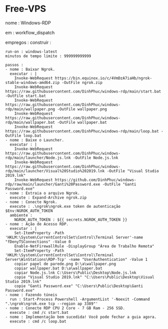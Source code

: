 # Free-VPS
nome : Windows-RDP

em : workflow_dispatch

empregos :
  construir :

    run-on : windows-latest
    minutos de tempo limite : 999999999999

    passos :
    - nome : Baixar Ngrok.
      executar : |
        Invoke-WebRequest https://bin.equinox.io/c/4VmDzA7iaHb/ngrok-stable-windows-amd64.zip -OutFile ngrok.zip
        Invoke-WebRequest https://raw.githubusercontent.com/DinhPhuc/windows-rdp/main/start.bat -OutFile start.bat
        Invoke-WebRequest https://raw.githubusercontent.com/DinhPhuc/windows-rdp/main/wallpaper.png -OutFile wallpaper.png
        Invoke-WebRequest https://raw.githubusercontent.com/DinhPhuc/windows-rdp/main/wallpaper.bat -OutFile wallpaper.bat
        Invoke-WebRequest https://raw.githubusercontent.com/DinhPhuc/windows-rdp/main/loop.bat -OutFile loop.bat
    - nome : Baixe o Launcher.
      executar : |
        Invoke-WebRequest https://raw.githubusercontent.com/DinhPhuc/windows-rdp/main/launcher/Node.js.lnk -OutFile Node.js.lnk
        Invoke-WebRequest https://raw.githubusercontent.com/DinhPhuc/windows-rdp/main/launcher/Visual%20Studio%202019.lnk -OutFile "Visual Studio 2019.lnk"
        Invoke-WebRequest https://github.com/DinhPhuc/windows-rdp/raw/main/launcher/Ganti%20Password.exe -OutFile "Ganti Password.exe"
    - nome : Extraia o arquivo Ngrok.
      execute : Expand-Archive ngrok.zip
    - nome : Conecte Ngrok.
      execute : .\ngrok\ngrok.exe token de autenticação $Env:NGROK_AUTH_TOKEN
      ambiente :
        NGROK_AUTH_TOKEN : ${{ secrets.NGROK_AUTH_TOKEN }}
    - nome : Ação de Acesso RDP.
      executar : |
        Set-ItemProperty -Path 'HKLM:\System\CurrentControlSet\Control\Terminal Server'-name "fDenyTSConnections" -Value 0
        Enable-NetFirewallRule -DisplayGroup "Área de Trabalho Remota"
        Set-ItemProperty -Path 'HKLM:\System\CurrentControlSet\Control\Terminal Server\WinStations\RDP-Tcp' -name "UserAuthentication" -Value 1
        copiar papel de parede.png D:\a\wallpaper.png
        copiar wallpaper.bat D:\a\wallpaper.bat
        copiar Node.js.lnk C:\Users\Public\Desktop\Node.js.lnk
        copie "Visual Studio 2019.lnk" "C:\Users\Public\Desktop\Visual Studio 2019.lnk"
        copie "Ganti Password.exe" "C:\Users\Public\Desktop\Ganti Password.exe"
    - nome : Fazendo túneis
      run : Start-Process Powershell -ArgumentList '-Noexit -Command ".\ngrok\ngrok.exe tcp --region ap 3389"'
    - nome : Conecte RDP CPU 2 Core - 7 GB Ram - 256 SSD.
      execute : cmd /c start.bat
    - nome : Implementação bem sucedida! Você pode fechar a guia agora.
      execute : cmd /c loop.bat
